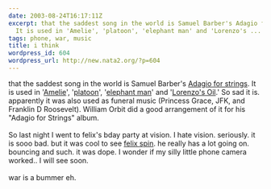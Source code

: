 ```yaml
---
date: 2003-08-24T16:17:11Z
excerpt: that the saddest song in the world is Samuel Barber's Adagio for strings.
  It is used in 'Amelie', 'platoon', 'elephant man' and 'Lorenzo's ...
tags: phone, war, music
title: i think
wordpress_id: 604
wordpress_url: http://new.nata2.org/?p=604
---
```


that the saddest song in the world is Samuel Barber's <a href="http://www.artsworld.com/music-dance/works/a-c/adagio-for-strings-samuel-barber.html">Adagio for strings</a>. It is used in '<a href="http://us.imdb.com/Title?0211915">Amelie</a>', '<a href="">platoon</a>', '<a href="http://us.imdb.com/Title?0080678">elephant man</a>' and '<a href="http://us.imdb.com/Title?0104756">Lorenzo's Oil</a>.' So sad it is. apparently it was also used as funeral music (Princess Grace, JFK, and Franklin D Roosevelt). William Orbit did a good arrangement of it for his "Adagio for Strings" album. <br/><br/>So last night I went to felix's bday party at vision. I hate vision. seriously. it is sooo bad. but it was cool to see <a href="http://nata2.info/pictures/misc/phone_camera/2157955332.jpg">felix spin</a>. he really has a lot going on. bouncing and such. it was dope. I wonder if my silly little phone camera worked.. I will see soon. <br/><br/>war is a bummer eh. 
